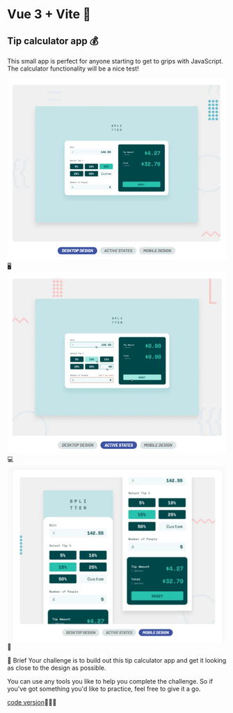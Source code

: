 # Vue 3 + Vite 🚀
## Tip calculator app 💰

This small app is perfect for anyone starting to get to grips with JavaScript. The calculator functionality will be a nice test!

![Design](desktop.png) 🖥️
![Design](activestates.png) 💻
![Design](mobiledesign.png) 📱

📝 Brief
Your challenge is to build out this tip calculator app and get it looking as close to the design as possible.

You can use any tools you like to help you complete the challenge. So if you've got something you'd like to practice, feel free to give it a go.

[code version](https://github.com/Yonerfy/Tip-calculator-app)👨🏾‍💻